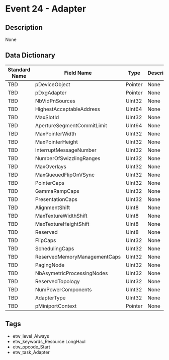 # Event 24 - Adapter

## Description
None

## Data Dictionary
|Standard Name|Field Name|Type|Description|Sample Value|
|---|---|---|---|---|
|TBD|pDeviceObject|Pointer|None|`None`|
|TBD|pDxgAdapter|Pointer|None|`None`|
|TBD|NbVidPnSources|UInt32|None|`None`|
|TBD|HighestAcceptableAddress|UInt64|None|`None`|
|TBD|MaxSlotId|UInt32|None|`None`|
|TBD|ApertureSegmentCommitLimit|UInt64|None|`None`|
|TBD|MaxPointerWidth|UInt32|None|`None`|
|TBD|MaxPointerHeight|UInt32|None|`None`|
|TBD|InterruptMessageNumber|UInt32|None|`None`|
|TBD|NumberOfSwizzlingRanges|UInt32|None|`None`|
|TBD|MaxOverlays|UInt32|None|`None`|
|TBD|MaxQueuedFlipOnVSync|UInt32|None|`None`|
|TBD|PointerCaps|UInt32|None|`None`|
|TBD|GammaRampCaps|UInt32|None|`None`|
|TBD|PresentationCaps|UInt32|None|`None`|
|TBD|AlignmentShift|UInt8|None|`None`|
|TBD|MaxTextureWidthShift|UInt8|None|`None`|
|TBD|MaxTextureHeightShift|UInt8|None|`None`|
|TBD|Reserved|UInt8|None|`None`|
|TBD|FlipCaps|UInt32|None|`None`|
|TBD|SchedulingCaps|UInt32|None|`None`|
|TBD|ReservedMemoryManagementCaps|UInt32|None|`None`|
|TBD|PagingNode|UInt32|None|`None`|
|TBD|NbAsymetricProcessingNodes|UInt32|None|`None`|
|TBD|ReservedTopology|UInt32|None|`None`|
|TBD|NumPowerComponents|UInt32|None|`None`|
|TBD|AdapterType|UInt32|None|`None`|
|TBD|pMiniportContext|Pointer|None|`None`|

## Tags
* etw_level_Always
* etw_keywords_Resource LongHaul
* etw_opcode_Start
* etw_task_Adapter